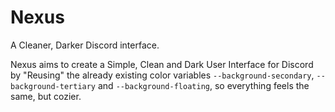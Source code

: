 # Nexus
A Cleaner, Darker Discord interface.

Nexus aims to create a Simple, Clean and Dark User Interface for Discord by "Reusing" the already existing color variables `--background-secondary`, `--background-tertiary` and `--background-floating`, so everything feels the same, but cozier.
